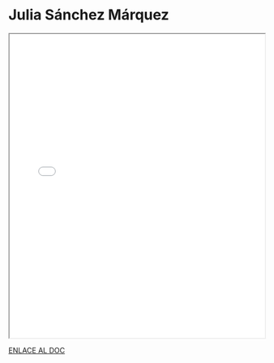 # Julia Sánchez Márquez


<iframe 
  src="/assets/files/Julia%20Sanchez-1c0d0ae945f0123fe702d624ce406c70.pdf" 
  width="100%" 
  height="600px" 
  style={{ border: "none" }} 
></iframe>

[ENLACE AL DOC](../../../static/PDFs/Protocolo/Julia%20Sanchez.pdf)
